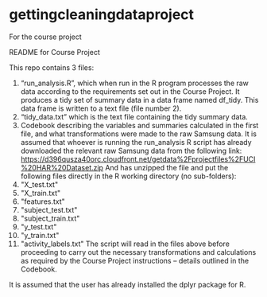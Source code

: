 # gettingcleaningdataproject
For the course project

README for Course Project

This repo contains 3 files:
1.	“run_analysis.R”, which when run in the R program processes the raw data according to the requirements set out in the Course Project. It produces a tidy set of summary data in a data frame named df_tidy. This data frame is written to a text file (file number 2).
2.	“tidy_data.txt” which is the text file containing the tidy summary data.
3.	Codebook describing the variables and summaries calculated in the first file, and what transformations were made to the raw Samsung data.
It is assumed that whoever is running the run_analysis R script has already downloaded the relevant raw Samsung data from the following link: https://d396qusza40orc.cloudfront.net/getdata%2Fprojectfiles%2FUCI%20HAR%20Dataset.zip
And has unzipped the file and put the following files directly in the R working directory (no sub-folders):
1.	"X_test.txt"
2.	"X_train.txt"
3.	"features.txt"
4.	"subject_test.txt"
5.	"subject_train.txt"
6.	 "y_test.txt"
7.	 "y_train.txt"
8.	 "activity_labels.txt"
The script will read in the files above before proceeding to carry out the necessary transformations and calculations as required by the Course Project instructions – details outlined in the Codebook.

It is assumed that the user has already installed the dplyr package for R.

